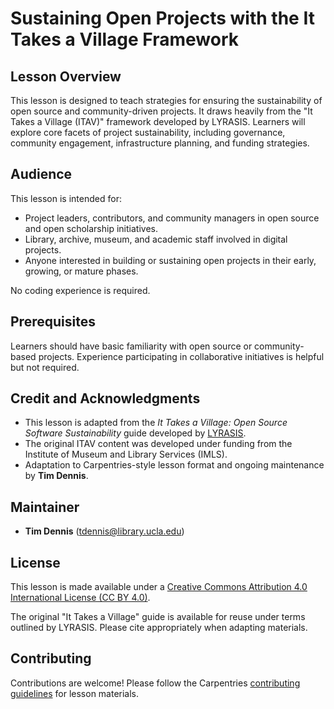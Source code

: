 # Sustaining Open Projects with the It Takes a Village Framework

## Lesson Overview

This lesson is designed to teach strategies for ensuring the sustainability of open source and community-driven projects. It draws heavily from the "It Takes a Village (ITAV)" framework developed by LYRASIS. Learners will explore core facets of project sustainability, including governance, community engagement, infrastructure planning, and funding strategies.

## Audience

This lesson is intended for:
- Project leaders, contributors, and community managers in open source and open scholarship initiatives.
- Library, archive, museum, and academic staff involved in digital projects.
- Anyone interested in building or sustaining open projects in their early, growing, or mature phases.

No coding experience is required.

## Prerequisites

Learners should have basic familiarity with open source or community-based projects. Experience participating in collaborative initiatives is helpful but not required.

## Credit and Acknowledgments

- This lesson is adapted from the *It Takes a Village: Open Source Software Sustainability* guide developed by [LYRASIS](https://www.lyrasis.org/technology/Pages/It-Takes-a-Village.aspx).
- The original ITAV content was developed under funding from the Institute of Museum and Library Services (IMLS).
- Adaptation to Carpentries-style lesson format and ongoing maintenance by **Tim Dennis**.

## Maintainer

- **Tim Dennis** (tdennis@library.ucla.edu)

## License

This lesson is made available under a [Creative Commons Attribution 4.0 International License (CC BY 4.0)](https://creativecommons.org/licenses/by/4.0/).

The original "It Takes a Village" guide is available for reuse under terms outlined by LYRASIS. Please cite appropriately when adapting materials.

## Contributing

Contributions are welcome! Please follow the Carpentries [contributing guidelines](https://carpentries.github.io/lesson-example/) for lesson materials.
